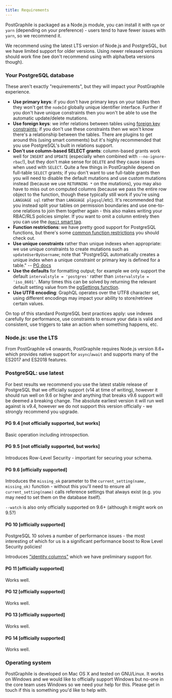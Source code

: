 ```yaml
---
title: Requirements
---
```


PostGraphile is packaged as a Node.js module, you can install it with `npm` or
`yarn` (depending on your preference) - users tend to have fewer issues with
`yarn`, so we recommend it.

We recommend using the latest LTS version of Node.js and PostgreSQL, but we have
limited support for older versions. Using newer released versions should work
fine (we don't recommend using with alpha/beta versions though).

### Your PostgreSQL database

These aren't exactly "requirements", but they will impact your PostGraphile
experience.

- **Use primary keys**: if you don't have primary keys on your tables then they
  won't get the `nodeId` globally unique identifier interface. Further if you
  don't have unique constraints then you won't be able to use the automatic
  update/delete mutations.
- **Use foreign keys**: we infer relations between tables using
  [foreign key constraints](https://www.postgresql.org/docs/current/static/ddl-constraints.html#DDL-CONSTRAINTS-FK);
  if you don't use these constraints then we won't know there's a relationship
  between the tables. There are plugins to get around this (using smart
  comments) but it's highly recommended that you use PostgreSQL's built in
  relations support.
- **<a name="dont-use-column-based-select-grants"></a>Don't use column-based
  SELECT grants**: column-based grants work well for `INSERT` and `UPDATE`
  (especially when combined with `--no-ignore-rbac`!), but they don't make sense
  for `DELETE` and they cause issues when used with `SELECT`. Quite a few things
  in PostGraphile depend on full-table `SELECT` grants; if you don't want to use
  full-table grants then you will need to disable the default mutations and use
  custom mutations instead (because we use `RETURNING *` on the mutations), you
  may also have to miss out on computed columns (because we pass the entire row
  object to the function, though these typically still work if you're using
  `LANGUAGE sql` rather than `LANGUAGE plpgsql`/etc). It's recommended that you
  instead split your tables on permission boundaries and use one-to-one
  relations to join them together again - this also makes writing your RBAC/RLS
  policies simpler. If you want to omit a column entirely then you can use the
  [`@omit` smart tag](.smart-tags#omit).
- **Function restrictions**: we have pretty good support for PostgreSQL
  functions, but there's some
  [common function restrictions](./function-restrictions) you should check out.
- **Use unique constraints** rather than unique indexes when appropriate: we use
  unique constraints to create mutations such as `updateUserByUsername`; note
  that "PostgreSQL automatically creates a unique index when a unique constraint
  or primary key is defined for a table." --
  [PG docs](https://www.postgresql.org/docs/current/static/indexes-unique.html)
- **Use the defaults** for formatting output; for example we only support the
  default `intervalstyle = 'postgres'` rather than `intervalstyle = 'iso_8601'`.
  Many times this can be solved by returning the relevant default setting value
  from the [pgSettings function](./usage-library/#pgsettings-function).
- **Use UTF8 encoding**: GraphQL operates over the UTF8 character set, using
  different encodings may impact your ability to store/retrieve certain values.

On top of this standard PostgreSQL best practices apply: use indexes carefully
for performance, use constraints to ensure your data is valid and consistent,
use triggers to take an action when something happens, etc.

### Node.js: use the LTS

From PostGraphile v4 onwards, PostGraphile requires Node.js version 8.6+ which
provides native support for `async`/`await` and supports many of the ES2017 and
ES2018 features.

### PostgreSQL: use latest

For best results we recommend you use the latest stable release of PostgreSQL
that we officially support (v14 at time of writing), however it should run well
on 9.6 or higher and anything that breaks v9.6 support will be deemed a breaking
change. The absolute earliest version it will run well against is v9.4, however
we do not support this version officially - we strongly recommend you upgrade.

#### PG 9.4 [not officially supported, but works]

Basic operation including introspection.

#### PG 9.5 [not officially supported, but works]

Introduces Row-Level Security - important for securing your schema.

#### PG 9.6 [officially supported]

Introduces the `missing_ok` parameter to the `current_setting(name, missing_ok)`
function - without this you'll need to ensure all `current_setting(name)` calls
reference settings that always exist (e.g. you may need to set them on the
database itself).

`--watch` is also only officially supported on 9.6+ (although it might work on
9.5?)

#### PG 10 [officially supported]

PostgreSQL 10 solves a number of performance issues - the most interesting of
which for us is a significant performance boost to Row Level Security policies!

Introduces
["identity columns"](https://blog.2ndquadrant.com/postgresql-10-identity-columns/)
which we have preliminary support for.

#### PG 11 [officially supported]

Works well.

#### PG 12 [officially supported]

Works well.

#### PG 13 [officially supported]

Works well.

#### PG 14 [officially supported]

Works well.

### Operating system

PostGraphile is developed on Mac OS X and tested on GNU/Linux. It works on
Windows and we would like to officially support Windows but no-one in the core
team uses Windows so we need your help for this. Please get in touch if this is
something you'd like to help with.

